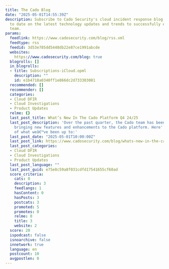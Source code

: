 ```yaml
---
title: The Cado Blog
date: "2025-05-01T14:55:39Z"
description: Subscribe to Cado Security's cloud incident response blog to stay up
  to date on the latest technology updates and trends to successfully enable your
  team.
params:
  feedlink: https://www.cadosecurity.com/blog/rss.xml
  feedtype: rss
  feedid: 3d53e785dd5448db22e87ce1991abcde
  websites:
    https://www.cadosecurity.com/blog: true
  blogrolls: []
  in_blogrolls:
  - title: Subscriptions-iCloud.opml
    description: ""
    id: e1b4718a0340ff1e866dc2d733303081
  recommended: []
  recommender: []
  categories:
  - Cloud DFIR
  - Cloud Investigations
  - Product Updates
  relme: {}
  last_post_title: What’s New In The Cado Platform Q4 24/25
  last_post_description: 'Over the past quarter, the Cado team has been hard at work
    bringing new features and enhancements to the Cado platform. Here''s an overview
    of what weâ€™ve been up to:'
  last_post_date: "2025-05-01T10:00:00Z"
  last_post_link: https://www.cadosecurity.com/blog/whats-new-in-the-cado-platform-q4-24/25
  last_post_categories:
  - Cloud DFIR
  - Cloud Investigations
  - Product Updates
  last_post_language: ""
  last_post_guid: e75e8c59a8f031cdfd17541655cf60ad
  score_criteria:
    cats: 0
    description: 3
    feedlangs: 1
    hasContent: 0
    hasPosts: 3
    postcats: 3
    promoted: 5
    promotes: 0
    relme: 0
    title: 3
    website: 2
  score: 20
  ispodcast: false
  isnoarchive: false
  innetwork: true
  language: en
  postcount: 10
  avgpostlen: 0
---
```

